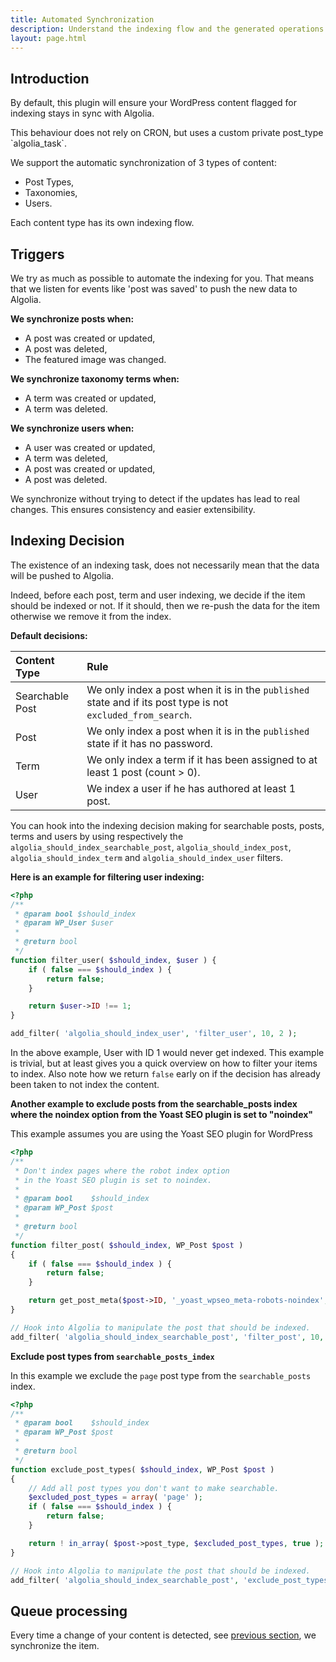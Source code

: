 ```yaml
---
title: Automated Synchronization
description: Understand the indexing flow and the generated operations.
layout: page.html
---
```


## Introduction

By default, this plugin will ensure your WordPress content flagged for indexing stays in sync with Algolia.

<div class="alert alert-info">This behaviour does not rely on CRON, but uses a custom private post_type `algolia_task`. </div>

We support the automatic synchronization of 3 types of content:
- Post Types,
- Taxonomies,
- Users.

Each content type has its own indexing flow.

## Triggers

We try as much as possible to automate the indexing for you. That means that we listen for events like 'post was saved' to push the new data to Algolia.

**We synchronize posts when:**
- A post was created or updated,
- A post was deleted,
- The featured image was changed.

**We synchronize taxonomy terms when:**
- A term was created or updated,
- A term was deleted.

**We synchronize users when:**
- A user was created or updated,
- A term was deleted,
- A post was created or updated,
- A post was deleted.

<div class="alert alert-warning">We synchronize without trying to detect if the updates has lead to real changes. This ensures consistency and easier extensibility.</div>

## Indexing Decision

The existence of an indexing task, does not necessarily mean that the data will be pushed to Algolia.

Indeed, before each post, term and user indexing, we decide if the item should be indexed or not. If it should, then we re-push the data for the item otherwise we remove it from the index.

**Default decisions:**

| Content Type    | Rule                                                                                                         |
|:----------------|:-------------------------------------------------------------------------------------------------------------|
| Searchable Post | We only index a post when it is in the `published` state and if its post type is not `excluded_from_search`. |
| Post            | We only index a post when it is in the `published` state if it has no password.                              |
| Term            | We only index a term if it has been assigned to at least 1 post (count > 0).                                 |
| User            | We index a user if he has authored at least 1 post.                                                          |

You can hook into the indexing decision making for searchable posts, posts, terms and users by using respectively the `algolia_should_index_searchable_post`, `algolia_should_index_post`, `algolia_should_index_term` and `algolia_should_index_user` filters.

**Here is an example for filtering user indexing:**

```php
<?php
/**
 * @param bool $should_index
 * @param WP_User $user
 *
 * @return bool
 */
function filter_user( $should_index, $user ) {
	if ( false === $should_index ) {
		return false;
	}

	return $user->ID !== 1;
}

add_filter( 'algolia_should_index_user', 'filter_user', 10, 2 );
```

In the above example, User with ID 1 would never get indexed. This example is trivial, but at least gives you a quick overview on how to filter your items to index.
Also note how we return `false` early on if the decision has already been taken to not index the content.

**Another example to exclude posts from the searchable_posts index where the noindex option from the Yoast SEO plugin is set to "noindex"**

<div class="alert alert-warning">This example assumes you are using the Yoast SEO plugin for WordPress</div>

```php
<?php
/**
 * Don't index pages where the robot index option
 * in the Yoast SEO plugin is set to noindex.
 *
 * @param bool    $should_index
 * @param WP_Post $post
 *
 * @return bool
 */
function filter_post( $should_index, WP_Post $post )
{
    if ( false === $should_index ) {
        return false;
    }

    return get_post_meta($post->ID, '_yoast_wpseo_meta-robots-noindex', true) == 1 ? false : true;
}

// Hook into Algolia to manipulate the post that should be indexed.
add_filter( 'algolia_should_index_searchable_post', 'filter_post', 10, 2 );
```

**Exclude post types from `searchable_posts_index`**

In this example we exclude the `page` post type from the `searchable_posts` index.

```php
<?php
/**
 * @param bool    $should_index
 * @param WP_Post $post
 *
 * @return bool
 */
function exclude_post_types( $should_index, WP_Post $post )
{
    // Add all post types you don't want to make searchable.
    $excluded_post_types = array( 'page' );
    if ( false === $should_index ) {
        return false;
    }

    return ! in_array( $post->post_type, $excluded_post_types, true );
}

// Hook into Algolia to manipulate the post that should be indexed.
add_filter( 'algolia_should_index_searchable_post', 'exclude_post_types', 10, 2 );
```



## Queue processing

Every time a change of your content is detected, see [previous section](#triggers), we synchronize the item.
